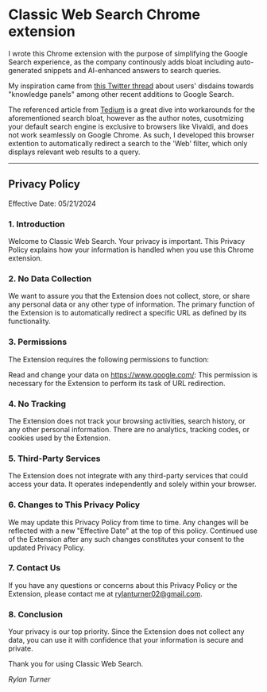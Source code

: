 # Classic Web Search Chrome extension

I wrote this Chrome extension with the purpose of simplifying the Google Search experience, as the company continously adds bloat including auto-generated snippets and AI-enhanced answers to search queries.

My inspiration came from [this Twitter thread](https://twitter.com/themckenziest/status/1792630962108375118?t=DJv_-mjc6qO4xgtV4rwFJA) about users' disdains towards "knowledge panels" among other recent additions to Google Search.

The referenced article from [Tedium](https://tedium.co/2024/05/17/google-web-search-make-default/) is a great dive into workarounds for the aforementioned search bloat, however as the author notes, cusotmizing your default
search engine is exclusive to browsers like Vivaldi, and does not work seamlessly on Google Chrome. As such, I developed this browser extention to automatically redirect a search to the 'Web' filter, which only displays relevant
web results to a query.

---

## Privacy Policy

Effective Date: 05/21/2024

### 1. Introduction

Welcome to Classic Web Search. Your privacy is important. This Privacy Policy explains how your information is handled when you use this Chrome extension.

### 2. No Data Collection

We want to assure you that the Extension does not collect, store, or share any personal data or any other type of information. The primary function of the Extension is to automatically redirect a specific URL as defined by its functionality.

### 3. Permissions

The Extension requires the following permissions to function:

Read and change your data on https://www.google.com/: This permission is necessary for the Extension to perform its task of URL redirection.

### 4. No Tracking

The Extension does not track your browsing activities, search history, or any other personal information. There are no analytics, tracking codes, or cookies used by the Extension.

### 5. Third-Party Services

The Extension does not integrate with any third-party services that could access your data. It operates independently and solely within your browser.

### 6. Changes to This Privacy Policy

We may update this Privacy Policy from time to time. Any changes will be reflected with a new "Effective Date" at the top of this policy. Continued use of the Extension after any such changes constitutes your consent to the updated Privacy Policy.

### 7. Contact Us

If you have any questions or concerns about this Privacy Policy or the Extension, please contact me at rylanturner02@gmail.com.

### 8. Conclusion

Your privacy is our top priority. Since the Extension does not collect any data, you can use it with confidence that your information is secure and private.

Thank you for using Classic Web Search.

_Rylan Turner_
